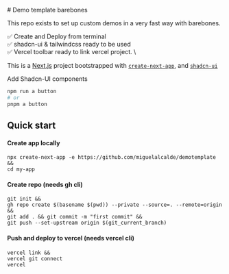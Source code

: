 # Demo template barebones

This repo exists to set up custom demos in a very fast way with barebones.

✅ Create and Deploy from terminal \
✅ shadcn-ui & tailwindcss ready to be used \
✅ Vercel toolbar ready to link vercel project. \

This is a [Next.js](https://nextjs.org/) project bootstrapped with [`create-next-app`](https://github.com/vercel/next.js/tree/canary/packages/create-next-app), and [`shadcn-ui`](https://ui.shadcn.com/)

Add Shadcn-UI components

```bash
npm run a button
# or
pnpm a button
```

## Quick start

#### Create app locally
```
npx create-next-app -e https://github.com/miguelalcalde/demotemplate && 
cd my-app
```
#### Create repo (needs gh cli)
```
git init &&
gh repo create $(basename $(pwd)) --private --source=. --remote=origin && 
git add . && git commit -m "first commit" &&
git push --set-upstream origin $(git_current_branch)
```
#### Push and deploy to vercel (needs vercel cli)
```
vercel link &&
vercel git connect
vercel
```
